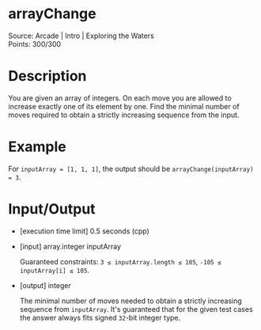 # arrayChange
Source: Arcade | Intro | Exploring the Waters <br>
Points: 300/300

# Description

You are given an array of integers. On each move you are allowed to increase exactly one of its element by one. Find the minimal number of moves required to obtain a strictly increasing sequence from the input.

# Example

For `inputArray = [1, 1, 1]`, the output should be
`arrayChange(inputArray) = 3`.

# Input/Output

* [execution time limit] 0.5 seconds (cpp)

* [input] array.integer inputArray

  Guaranteed constraints:
  `3 ≤ inputArray.length ≤ 105`,
  `-105 ≤ inputArray[i] ≤ 105`.

* [output] integer

  The minimal number of moves needed to obtain a strictly increasing sequence from `inputArray`.
  It's guaranteed that for the given test cases the answer always fits signed `32`-bit integer type.
